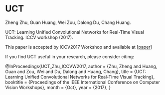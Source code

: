 # UCT
Zheng Zhu, Guan Huang, Wei Zou, Dalong Du, Chang Huang.

UCT: Learning Unified Convolutional Networks for Real-Time Visual Tracking. ICCV workshop (2017).

This paper is accepted by ICCV2017 Workshop and available at
[[paper](http://openaccess.thecvf.com/content_ICCV_2017_workshops/papers/w28/Zhu_UCT_Learning_Unified_ICCV_2017_paper.pdf)]

If you find UCT useful in your research, please consider citing:

@InProceedings{UCT_Zhu_ICCVW2017,
author = {Zhu, Zheng and Huang, Guan and Zou, Wei and Du, Dalong and Huang, Chang},
title = {UCT: Learning Unified Convolutional Networks for Real-Time Visual Tracking},
booktitle = {Proceedings of the IEEE International Conference on Computer Vision Workshops},
month = {Oct},
year = {2017},
}
